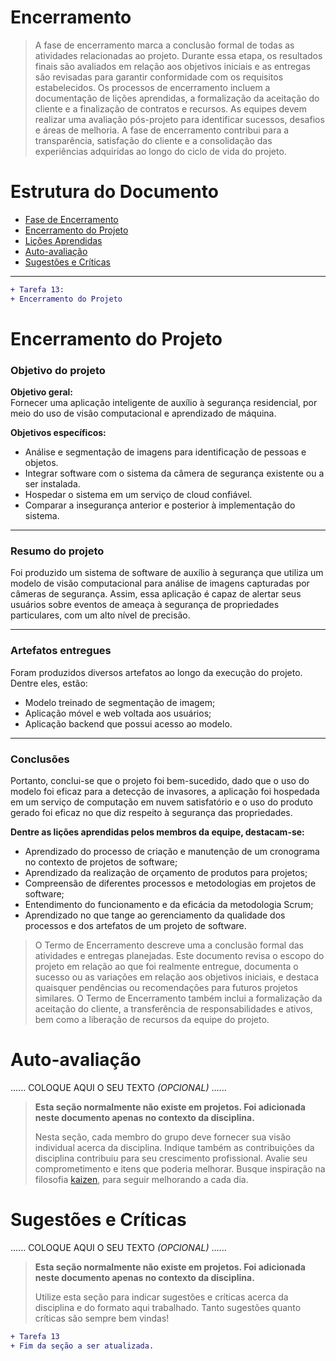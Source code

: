 # Encerramento

> A fase de encerramento marca a conclusão formal de todas as atividades relacionadas ao projeto. 
> Durante essa etapa, os resultados finais são avaliados em relação aos objetivos iniciais e as entregas são revisadas para garantir conformidade com os requisitos estabelecidos. 
> Os processos de encerramento incluem a documentação de lições aprendidas, a formalização da aceitação do cliente e a finalização de contratos e recursos. 
> As equipes devem realizar uma avaliação pós-projeto para identificar sucessos, desafios e áreas de melhoria. 
> A fase de encerramento contribui para a transparência, satisfação do cliente e a consolidação das experiências adquiridas ao longo do ciclo de vida do projeto.

# Estrutura do Documento

- [Fase de Encerramento](#encerramento)
- [Encerramento do Projeto](#encerramento-do-projeto)
- [Lições Aprendidas](#lições-aprendidas)
- [Auto-avaliação](#auto)
- [Sugestões e Críticas](#sugestões-e-críticas)

----
```diff
+ Tarefa 13:
+ Encerramento do Projeto
```

# Encerramento do Projeto

### Objetivo do projeto

**Objetivo geral:**  
Fornecer uma aplicação inteligente de auxílio à segurança residencial, por meio do uso de visão computacional e aprendizado de máquina.

**Objetivos específicos:**
- Análise e segmentação de imagens para identificação de pessoas e objetos.
- Integrar software com o sistema da câmera de segurança existente ou a ser instalada.
- Hospedar o sistema em um serviço de cloud confiável.
- Comparar a insegurança anterior e posterior à implementação do sistema.

---

### Resumo do projeto

Foi produzido um sistema de software de auxílio à segurança que utiliza um modelo de visão computacional para análise de imagens capturadas por câmeras de segurança. Assim, essa aplicação é capaz de alertar seus usuários sobre eventos de ameaça à segurança de propriedades particulares, com um alto nível de precisão.

---

### Artefatos entregues

Foram produzidos diversos artefatos ao longo da execução do projeto. Dentre eles, estão:
- Modelo treinado de segmentação de imagem;
- Aplicação móvel e web voltada aos usuários;
- Aplicação backend que possui acesso ao modelo.

---

### Conclusões

Portanto, conclui-se que o projeto foi bem-sucedido, dado que o uso do modelo foi eficaz para a detecção de invasores, a aplicação foi hospedada em um serviço de computação em nuvem satisfatório e o uso do produto gerado foi eficaz no que diz respeito à segurança das propriedades.

**Dentre as lições aprendidas pelos membros da equipe, destacam-se:**
- Aprendizado do processo de criação e manutenção de um cronograma no contexto de projetos de software;
- Aprendizado da realização de orçamento de produtos para projetos;
- Compreensão de diferentes processos e metodologias em projetos de software;
- Entendimento do funcionamento e da eficácia da metodologia Scrum;
- Aprendizado no que tange ao gerenciamento da qualidade dos processos e dos artefatos de um projeto de software.

> O Termo de Encerramento descreve uma a conclusão formal das atividades e entregas planejadas. 
> Este documento revisa o escopo do projeto em relação ao que foi realmente entregue, documenta o sucesso ou as variações em relação aos objetivos iniciais, e destaca quaisquer pendências ou recomendações para futuros projetos similares. 
> O Termo de Encerramento também inclui a formalização da aceitação do cliente, a transferência de responsabilidades e ativos, bem como a liberação de recursos da equipe do projeto. 

# Auto-avaliação

......  COLOQUE AQUI O SEU TEXTO *(OPCIONAL)* ......

> **Esta seção normalmente não existe em projetos. Foi adicionada neste documento apenas no contexto da disciplina.**
>
> Nesta seção, cada membro do grupo deve fornecer sua visão individual acerca da disciplina.
> Indique também as contribuições da disciplina contribuiu para seu crescimento profissional.
> Avalie seu comprometimento e itens que poderia melhorar.
> Busque inspiração na filosofia [kaizen](https://pt.wikipedia.org/wiki/Kaizen), para seguir melhorando a cada dia.


# Sugestões e Críticas

......  COLOQUE AQUI O SEU TEXTO *(OPCIONAL)* ......

> **Esta seção normalmente não existe em projetos. Foi adicionada neste documento apenas no contexto da disciplina.**
>
> Utilize esta seção para indicar sugestões e críticas acerca da disciplina e do formato aqui trabalhado.
> Tanto sugestões quanto críticas são sempre bem vindas!


```diff
+ Tarefa 13
+ Fim da seção a ser atualizada.
```


